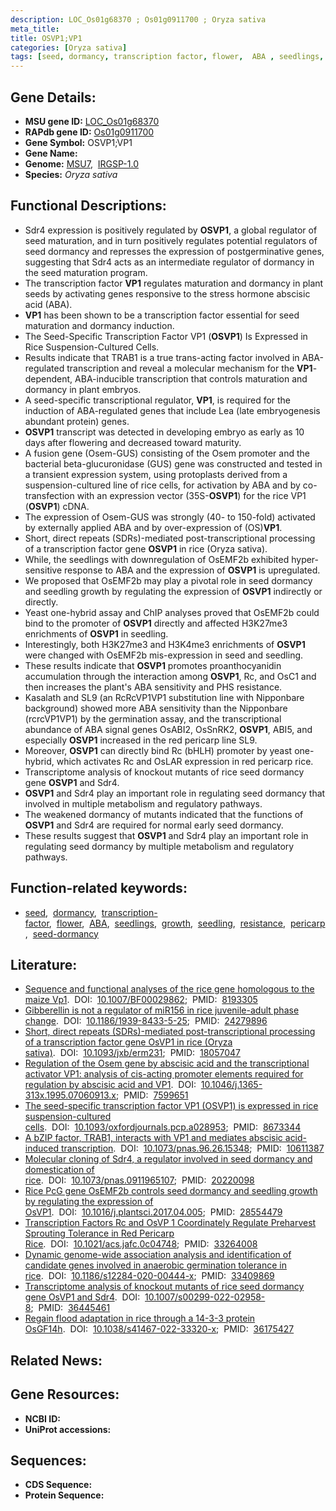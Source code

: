 ```yaml
---
description: LOC_Os01g68370 ; Os01g0911700 ; Oryza sativa
meta_title:
title: OSVP1;VP1
categories: [Oryza sativa]
tags: [seed, dormancy, transcription factor, flower,  ABA , seedlings, growth, seedling, ABA, resistance, pericarp, seed dormancy]
---
```


## Gene Details:
- **MSU gene ID:** [LOC_Os01g68370](http://rice.uga.edu/cgi-bin/ORF_infopage.cgi?orf=LOC_Os01g68370)  
- **RAPdb gene ID:** [Os01g0911700](https://rapdb.dna.affrc.go.jp/locus/?name=Os01g0911700)  
- **Gene Symbol:** OSVP1;VP1
- **Gene Name:**
- **Genome:**  [MSU7](http://rice.uga.edu/),&nbsp;&nbsp;[IRGSP-1.0](https://rapdb.dna.affrc.go.jp/download/irgsp1.html)
- **Species:** *Oryza sativa*

## Functional Descriptions:
   - Sdr4 expression is positively regulated by **OSVP1**, a global regulator of seed maturation, and in turn positively regulates potential regulators of seed dormancy and represses the expression of postgerminative genes, suggesting that Sdr4 acts as an intermediate regulator of dormancy in the seed maturation program.
   - The transcription factor **VP1** regulates maturation and dormancy in plant seeds by activating genes responsive to the stress hormone abscisic acid (ABA).
   - **VP1** has been shown to be a transcription factor essential for seed maturation and dormancy induction.
   - The Seed-Specific Transcription Factor VP1 (**OSVP1**) Is Expressed in Rice Suspension-Cultured Cells.
   - Results indicate that TRAB1 is a true trans-acting factor involved in ABA-regulated transcription and reveal a molecular mechanism for the **VP1**-dependent, ABA-inducible transcription that controls maturation and dormancy in plant embryos.
   - A seed-specific transcriptional regulator, **VP1**, is required for the induction of ABA-regulated genes that include Lea (late embryogenesis abundant protein) genes.
   - **OSVP1** transcript was detected in developing embryo as early as 10 days after flowering and decreased toward maturity.
   - A fusion gene (Osem-GUS) consisting of the Osem promoter and the bacterial beta-glucuronidase (GUS) gene was constructed and tested in a transient expression system, using protoplasts derived from a suspension-cultured line of rice cells, for activation by ABA and by co-transfection with an expression vector (35S-**OSVP1**) for the rice VP1 (**OSVP1**) cDNA.
   - The expression of Osem-GUS was strongly (40- to 150-fold) activated by externally applied ABA and by over-expression of (OS)**VP1**.
   - Short, direct repeats (SDRs)-mediated post-transcriptional processing of a transcription factor gene **OSVP1** in rice (Oryza sativa).
   - While, the seedlings with downregulation of OsEMF2b exhibited hyper-sensitive response to ABA and the expression of **OSVP1** is upregulated.
   - We proposed that OsEMF2b may play a pivotal role in seed dormancy and seedling growth by regulating the expression of **OSVP1** indirectly or directly.
   - Yeast one-hybrid assay and ChIP analyses proved that OsEMF2b could bind to the promoter of **OSVP1** directly and affected H3K27me3 enrichments of **OSVP1** in seedling.
   - Interestingly, both H3K27me3 and H3K4me3 enrichments of **OSVP1** were changed with OsEMF2b mis-expression in seed and seedling.
   - These results indicate that **OSVP1** promotes proanthocyanidin accumulation through the interaction among **OSVP1**, Rc, and OsC1 and then increases the plant's ABA sensitivity and PHS resistance.
   - Kasalath and SL9 (an RcRcVP1VP1 substitution line with Nipponbare background) showed more ABA sensitivity than the Nipponbare (rcrcVP1VP1) by the germination assay, and the transcriptional abundance of ABA signal genes OsABI2, OsSnRK2, **OSVP1**, ABI5, and especially **OSVP1** increased in the red pericarp line SL9.
   - Moreover, **OSVP1** can directly bind Rc (bHLH) promoter by yeast one-hybrid, which activates Rc and OsLAR expression in red pericarp rice.
   - Transcriptome analysis of knockout mutants of rice seed dormancy gene **OSVP1** and Sdr4.
   - **OSVP1** and Sdr4 play an important role in regulating seed dormancy that involved in multiple metabolism and regulatory pathways.
   - The weakened dormancy of mutants indicated that the functions of **OSVP1** and Sdr4 are required for normal early seed dormancy.
   - These results suggest that **OSVP1** and Sdr4 play an important role in regulating seed dormancy by multiple metabolism and regulatory pathways.

## Function-related keywords:
   - [seed](/tags/seed/),&nbsp;&nbsp;[dormancy](/tags/dormancy/),&nbsp;&nbsp;[transcription-factor](/tags/transcription-factor/),&nbsp;&nbsp;[flower](/tags/flower/),&nbsp;&nbsp;[ABA](/tags/ABA/),&nbsp;&nbsp;[seedlings](/tags/seedlings/),&nbsp;&nbsp;[growth](/tags/growth/),&nbsp;&nbsp;[seedling](/tags/seedling/),&nbsp;&nbsp;[resistance](/tags/resistance/),&nbsp;&nbsp;[pericarp](/tags/pericarp/),&nbsp;&nbsp;[seed-dormancy](/tags/seed-dormancy/)

## Literature:
   - [Sequence and functional analyses of the rice gene homologous to the maize Vp1](https://www.doi.org/10.1007/BF00029862).&nbsp;&nbsp;DOI:&nbsp;&nbsp;[10.1007/BF00029862](https://www.doi.org/10.1007/BF00029862);&nbsp;&nbsp;PMID:&nbsp;&nbsp;[8193305](https://pubmed.ncbi.nlm.nih.gov/8193305/)
   - [Gibberellin is not a regulator of miR156 in rice juvenile-adult phase change](https://www.doi.org/10.1186/1939-8433-5-25).&nbsp;&nbsp;DOI:&nbsp;&nbsp;[10.1186/1939-8433-5-25](https://www.doi.org/10.1186/1939-8433-5-25);&nbsp;&nbsp;PMID:&nbsp;&nbsp;[24279896](https://pubmed.ncbi.nlm.nih.gov/24279896/)
   - [Short, direct repeats (SDRs)-mediated post-transcriptional processing of a transcription factor gene OsVP1 in rice (Oryza sativa)](https://www.doi.org/10.1093/jxb/erm231).&nbsp;&nbsp;DOI:&nbsp;&nbsp;[10.1093/jxb/erm231](https://www.doi.org/10.1093/jxb/erm231);&nbsp;&nbsp;PMID:&nbsp;&nbsp;[18057047](https://pubmed.ncbi.nlm.nih.gov/18057047/)
   - [Regulation of the Osem gene by abscisic acid and the transcriptional activator VP1: analysis of cis-acting promoter elements required for regulation by abscisic acid and VP1](https://www.doi.org/10.1046/j.1365-313x.1995.07060913.x).&nbsp;&nbsp;DOI:&nbsp;&nbsp;[10.1046/j.1365-313x.1995.07060913.x](https://www.doi.org/10.1046/j.1365-313x.1995.07060913.x);&nbsp;&nbsp;PMID:&nbsp;&nbsp;[7599651](https://pubmed.ncbi.nlm.nih.gov/7599651/)
   - [The seed-specific transcription factor VP1 (OSVP1) is expressed in rice suspension-cultured cells](https://www.doi.org/10.1093/oxfordjournals.pcp.a028953).&nbsp;&nbsp;DOI:&nbsp;&nbsp;[10.1093/oxfordjournals.pcp.a028953](https://www.doi.org/10.1093/oxfordjournals.pcp.a028953);&nbsp;&nbsp;PMID:&nbsp;&nbsp;[8673344](https://pubmed.ncbi.nlm.nih.gov/8673344/)
   - [A bZIP factor, TRAB1, interacts with VP1 and mediates abscisic acid-induced transcription](https://www.doi.org/10.1073/pnas.96.26.15348).&nbsp;&nbsp;DOI:&nbsp;&nbsp;[10.1073/pnas.96.26.15348](https://www.doi.org/10.1073/pnas.96.26.15348);&nbsp;&nbsp;PMID:&nbsp;&nbsp;[10611387](https://pubmed.ncbi.nlm.nih.gov/10611387/)
   - [Molecular cloning of Sdr4, a regulator involved in seed dormancy and domestication of rice](https://www.doi.org/10.1073/pnas.0911965107).&nbsp;&nbsp;DOI:&nbsp;&nbsp;[10.1073/pnas.0911965107](https://www.doi.org/10.1073/pnas.0911965107);&nbsp;&nbsp;PMID:&nbsp;&nbsp;[20220098](https://pubmed.ncbi.nlm.nih.gov/20220098/)
   - [Rice PcG gene OsEMF2b controls seed dormancy and seedling growth by regulating the expression of OsVP1](https://www.doi.org/10.1016/j.plantsci.2017.04.005).&nbsp;&nbsp;DOI:&nbsp;&nbsp;[10.1016/j.plantsci.2017.04.005](https://www.doi.org/10.1016/j.plantsci.2017.04.005);&nbsp;&nbsp;PMID:&nbsp;&nbsp;[28554479](https://pubmed.ncbi.nlm.nih.gov/28554479/)
   - [Transcription Factors Rc and OsVP 1 Coordinately Regulate Preharvest Sprouting Tolerance in Red Pericarp Rice](https://www.doi.org/10.1021/acs.jafc.0c04748).&nbsp;&nbsp;DOI:&nbsp;&nbsp;[10.1021/acs.jafc.0c04748](https://www.doi.org/10.1021/acs.jafc.0c04748);&nbsp;&nbsp;PMID:&nbsp;&nbsp;[33264008](https://pubmed.ncbi.nlm.nih.gov/33264008/)
   - [Dynamic genome-wide association analysis and identification of candidate genes involved in anaerobic germination tolerance in rice](https://www.doi.org/10.1186/s12284-020-00444-x).&nbsp;&nbsp;DOI:&nbsp;&nbsp;[10.1186/s12284-020-00444-x](https://www.doi.org/10.1186/s12284-020-00444-x);&nbsp;&nbsp;PMID:&nbsp;&nbsp;[33409869](https://pubmed.ncbi.nlm.nih.gov/33409869/)
   - [Transcriptome analysis of knockout mutants of rice seed dormancy gene OsVP1 and Sdr4](https://www.doi.org/10.1007/s00299-022-02958-8).&nbsp;&nbsp;DOI:&nbsp;&nbsp;[10.1007/s00299-022-02958-8](https://www.doi.org/10.1007/s00299-022-02958-8);&nbsp;&nbsp;PMID:&nbsp;&nbsp;[36445461](https://pubmed.ncbi.nlm.nih.gov/36445461/)
   - [Regain flood adaptation in rice through a 14-3-3 protein OsGF14h](https://www.doi.org/10.1038/s41467-022-33320-x).&nbsp;&nbsp;DOI:&nbsp;&nbsp;[10.1038/s41467-022-33320-x](https://www.doi.org/10.1038/s41467-022-33320-x);&nbsp;&nbsp;PMID:&nbsp;&nbsp;[36175427](https://pubmed.ncbi.nlm.nih.gov/36175427/)

## Related News:

## Gene Resources:
- **NCBI ID:**  []()
- **UniProt accessions:** [](https://www.uniprot.org/uniprotkb//entry)

## Sequences:
- **CDS Sequence:**
- **Protein Sequence:**
